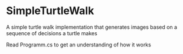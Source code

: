 # SimpleTurtleWalk
A simple turtle walk implementation that generates images based on a sequence of decisions a turtle makes

Read Programm.cs to get an understanding of how it works
